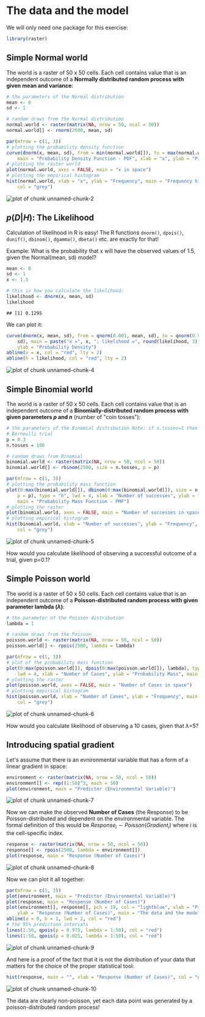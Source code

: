 The data and the model
======================

We will only need one package for this exercise:

```r
library(raster)
```



Simple Normal world
-------------------

The world is a raster of 50 x 50 cells. Each cell contains value that is an independent outcome of a **Normally distributed random process with given mean and variance**:

```r
# the parameters of the Normal distribution
mean <- 0
sd <- 1

# random draws from the Normal distribution
normal.world <- raster(matrix(NA, nrow = 50, ncol = 50))
normal.world[] <- rnorm(2500, mean, sd)

par(mfrow = c(1, 3))
# plotting the probability density function
curve(dnorm(x, mean, sd), from = min(normal.world[]), to = max(normal.world[]), 
    main = "Probability Density Function - PDF", xlab = "x", ylab = "Probability Density")
# plotting the raster world
plot(normal.world, axes = FALSE, main = "x in space")
# plotting the empirical histogram
hist(normal.world, xlab = "x", ylab = "Frequency", main = "Frequency histogram", 
    col = "grey")
```

![plot of chunk unnamed-chunk-2](figure/unnamed-chunk-2.png) 



$p(D|H)$: The Likelihood
----------------------
Calculation of likelihood in R is easy! The R functions ```dnorm()```, ```dpois()```, ```dunif()```, ```dbinom()```, ```dgamma()```, ```dbeta()``` etc. are exactly for that!

Example: What is the probability that x will have the observed values of 1.5, given the Normal(mean, sd) model?

```r
mean <- 0
sd <- 1
x <- 1.5

# this is how you calculate the likelihood:
likelihood <- dnorm(x, mean, sd)
likelihood
```

```
## [1] 0.1295
```


We can plot it:

```r
curve(dnorm(x, mean, sd), from = qnorm(0.001, mean, sd), to = qnorm(0.999, mean, 
    sd), main = paste("x =", x, "; likelihood =", round(likelihood, 3)), xlab = "x", 
    ylab = "Probability Density")
abline(v = x, col = "red", lty = 2)
abline(h = likelihood, col = "red", lty = 2)
```

![plot of chunk unnamed-chunk-4](figure/unnamed-chunk-4.png) 



Simple Binomial world
---------------------

The world is a raster of 50 x 50 cells. Each cell contains value that is an independent outcome of a **Binomially-distributed random process with given parameters $p$ and $n$** (number of "coin tosses"):


```r
# the parameters of the Binomial distribution Note: if n.tosses=1 then we do
# Bernoulli trial
p = 0.3
n.tosses = 100

# random draws from Binomial
binomial.world <- raster(matrix(NA, nrow = 50, ncol = 50))
binomial.world[] <- rbinom(2500, size = n.tosses, p = p)

par(mfrow = c(1, 3))
# plotting the probability mass function
plot(0:max(binomial.world[]), dbinom(0:max(binomial.world[]), size = n.tosses, 
    p = p), type = "h", lwd = 4, xlab = "Number of successes", ylab = "Probability Mass", 
    main = "Probability Mass Function - PMF")
# plotting the raster
plot(binomial.world, axes = FALSE, main = "Number of successes in space")
# plotting empirical histogram
hist(binomial.world, xlab = "Number of successes", ylab = "Frequency", main = "Frequency histogram", 
    col = "grey")
```

![plot of chunk unnamed-chunk-5](figure/unnamed-chunk-5.png) 


How would you calculate likelihood of observing a successful outcome of a trial, given p=0.1?

Simple Poisson world
--------------------

The world is a raster of 50 x 50 cells. Each cell contains value that is an independent outcome of a **Poisson-distributed random process with given parameter lambda ($\lambda$)**:


```r
# the parameter of the Poisson distribution
lambda = 1

# random draws from the Poisson
poisson.world <- raster(matrix(NA, nrow = 50, ncol = 50))
poisson.world[] <- rpois(2500, lambda = lambda)

par(mfrow = c(1, 3))
# plot of the probability mass function
plot(0:max(poisson.world[]), dpois(0:max(poisson.world[]), lambda), type = "h", 
    lwd = 4, xlab = "Number of Cases", ylab = "Probability Mass", main = "Probability Mass Function - PMF")
# plotting the raster
plot(poisson.world, axes = FALSE, main = "Number of Cases in space")
# plotting empirical histogram
hist(poisson.world, xlab = "Number of Cases", ylab = "Frequency", main = "Frequency histogram", 
    col = "grey")
```

![plot of chunk unnamed-chunk-6](figure/unnamed-chunk-6.png) 


How would you calculate likelihood of observing a 10 cases, given that $\lambda$=5?

Introducing spatial gradient
----------------------------

Let's assume that there is an evnironmental variable that has a form of a linear gradient in space:

```r
environment <- raster(matrix(NA, nrow = 50, ncol = 50))
environment[] <- rep((1:50)^3, each = 50)
plot(environment, main = "Predictor (Environmental Variable)")
```

![plot of chunk unnamed-chunk-7](figure/unnamed-chunk-7.png) 


Now we can make the observed **Number of Cases** (the Response) to be Poisson-distributed and dependent on the environmental variable. The formal definition of this would be
$Response_i \sim  Poisson(Gradient_i)$
where $i$ is the cell-specific index.

```r
response <- raster(matrix(NA, nrow = 50, ncol = 50))
response[] <- rpois(2500, lambda = environment[])
plot(response, main = "Response (Number of Cases)")
```

![plot of chunk unnamed-chunk-8](figure/unnamed-chunk-8.png) 


Now we can plot it all together:

```r
par(mfrow = c(1, 3))
plot(environment, main = "Predictor (Environmental Variable)")
plot(response, main = "Response (Number of Cases)")
plot(environment[], response[], pch = 19, col = "lightblue", xlab = "Predictor", 
    ylab = "Response (Number of Cases)", main = "The data and the model")
abline(a = 0, b = 1, lwd = 2, col = "red")
# the 95% prediction intervals
lines(1:50, qpois(p = 0.975, lambda = 1:50), col = "red")
lines(1:50, qpois(p = 0.025, lambda = 1:50), col = "red")
```

![plot of chunk unnamed-chunk-9](figure/unnamed-chunk-9.png) 


And here is a proof of the fact that it is not the distribution of your data that matters for the choice of the proper statistical tool:

```r
hist(response, main = "", xlab = "Response (Number of Cases)", col = "grey")
```

![plot of chunk unnamed-chunk-10](figure/unnamed-chunk-10.png) 

The data are clearly non-poisson, yet each data point was generated by a poisson-distributed random process!

